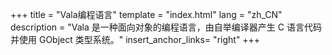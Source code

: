 +++
title = "Vala编程语言"
template = "index.html"
lang = "zh_CN"
description = "Vala 是一种面向对象的编程语言，由自举编译器产生 C 语言代码并使用 GObject 类型系统。"
insert_anchor_links= "right"
+++


